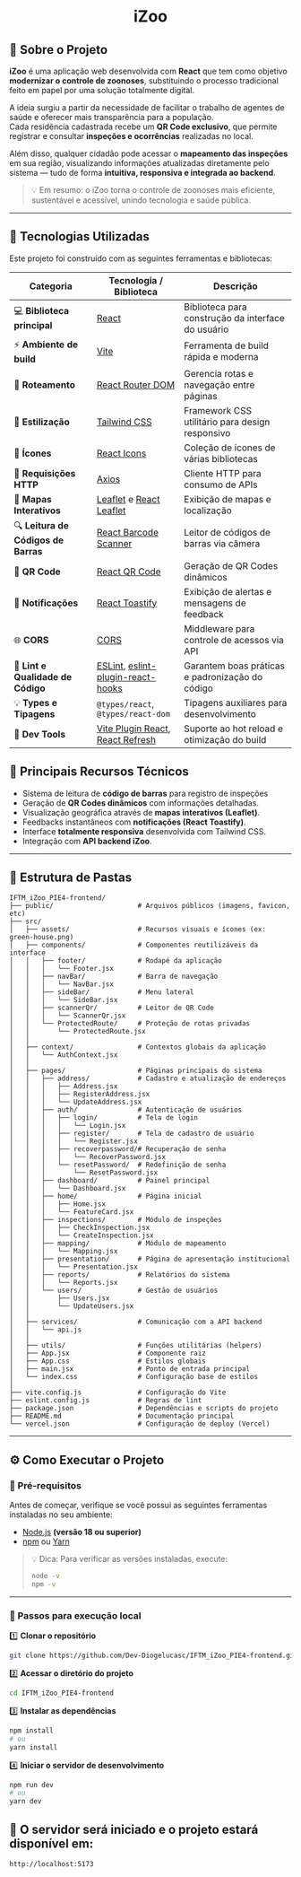 <h1 align="center"> iZoo </h1>

<!-- <p align="center">
  <strong>Interface web desenvolvida em React para o sistema iZoo - Projeto Integrador PIE4 (IFTM)</strong>
</p>

<p align="center">
  <a href="https://react.dev/"><img src="https://img.shields.io/badge/React-18.2.0-61dafb?style=flat&logo=react&logoColor=white"></a>
  <a href="https://vitejs.dev/"><img src="https://img.shields.io/badge/Vite-5.0+-646CFF?style=flat&logo=vite&logoColor=white"></a>
  <a href="https://www.npmjs.com/"><img src="https://img.shields.io/badge/npm-10+-CB3837?style=flat&logo=npm&logoColor=white"></a>
  <a href="LICENSE"><img src="https://img.shields.io/badge/Licença-MIT-green.svg?style=flat"></a>
</p>

--- -->

## 📖 Sobre o Projeto

**iZoo** é uma aplicação web desenvolvida com **React** que tem como objetivo **modernizar o controle de zoonoses**, substituindo o processo tradicional feito em papel por uma solução totalmente digital.

A ideia surgiu a partir da necessidade de facilitar o trabalho de agentes de saúde e oferecer mais transparência para a população.  
Cada residência cadastrada recebe um **QR Code exclusivo**, que permite registrar e consultar **inspeções e ocorrências** realizadas no local.

Além disso, qualquer cidadão pode acessar o **mapeamento das inspeções** em sua região, visualizando informações atualizadas diretamente pelo sistema — tudo de forma **intuitiva, responsiva e integrada ao backend**.

> 💡 Em resumo: o iZoo torna o controle de zoonoses mais eficiente, sustentável e acessível, unindo tecnologia e saúde pública.

---

## 🚀 Tecnologias Utilizadas

Este projeto foi construído com as seguintes ferramentas e bibliotecas:

| Categoria                           | Tecnologia / Biblioteca                                                                                                                             | Descrição                                          |
| ----------------------------------- | --------------------------------------------------------------------------------------------------------------------------------------------------- | -------------------------------------------------- |
| 💻 **Biblioteca principal**          | [React](https://react.dev/)                                                                                                                         | Biblioteca para construção da interface do usuário |
| ⚡ **Ambiente de build**             | [Vite](https://vitejs.dev/)                                                                                                                         | Ferramenta de build rápida e moderna               |
| 🧭 **Roteamento**                   | [React Router DOM](https://reactrouter.com/)                                                                                                        | Gerencia rotas e navegação entre páginas           |
| 🎨 **Estilização**                  | [Tailwind CSS](https://tailwindcss.com/)                                                                                                            | Framework CSS utilitário para design responsivo    |
| 🧱 **Ícones**                       | [React Icons](https://react-icons.github.io/react-icons/)                                                                                           | Coleção de ícones de várias bibliotecas            |
| 📡 **Requisições HTTP**             | [Axios](https://axios-http.com/)                                                                                                                    | Cliente HTTP para consumo de APIs                  |
| 🧭 **Mapas Interativos**            | [Leaflet](https://leafletjs.com/) e [React Leaflet](https://react-leaflet.js.org/)                                                                  | Exibição de mapas e localização                    |
| 🔍 **Leitura de Códigos de Barras** | [React Barcode Scanner](https://www.npmjs.com/package/@thewirv/react-barcode-scanner)                                                               | Leitor de códigos de barras via câmera             |
| 🔲 **QR Code**                      | [React QR Code](https://www.npmjs.com/package/react-qr-code)                                                                                        | Geração de QR Codes dinâmicos                      |
| 🔔 **Notificações**                 | [React Toastify](https://fkhadra.github.io/react-toastify/introduction)                                                                             | Exibição de alertas e mensagens de feedback        |
| 🌐 **CORS**                         | [CORS](https://www.npmjs.com/package/cors)                                                                                                          | Middleware para controle de acessos via API        |
| 🧹 **Lint e Qualidade de Código**   | [ESLint](https://eslint.org/), [eslint-plugin-react-hooks](https://www.npmjs.com/package/eslint-plugin-react-hooks)                                 | Garantem boas práticas e padronização do código    |
| 💡 **Types e Tipagens**             | `@types/react`, `@types/react-dom`                                                                                                                  | Tipagens auxiliares para desenvolvimento           |
| 🧩 **Dev Tools**                    | [Vite Plugin React](https://www.npmjs.com/package/@vitejs/plugin-react), [React Refresh](https://www.npmjs.com/package/eslint-plugin-react-refresh) | Suporte ao hot reload e otimização do build        |

## 🧠 Principais Recursos Técnicos

- Sistema de leitura de **código de barras** para registro de inspeções
- Geração de **QR Codes dinâmicos** com informações detalhadas.
- Visualização geográfica através de **mapas interativos (Leaflet)**.
- Feedbacks instantâneos com **notificações (React Toastify)**.
- Interface **totalmente responsiva** desenvolvida com Tailwind CSS.
- Integração com **API backend iZoo**.

---

## 📁 Estrutura de Pastas

```
IFTM_iZoo_PIE4-frontend/
├── public/                     # Arquivos públicos (imagens, favicon, etc)
├── src/
│   ├── assets/                 # Recursos visuais e ícones (ex: green-house.png)
│   ├── components/             # Componentes reutilizáveis da interface
│   │   ├── footer/             # Rodapé da aplicação
│   │   │   └── Footer.jsx
│   │   ├── navBar/             # Barra de navegação
│   │   │   └── NavBar.jsx
│   │   ├── sideBar/            # Menu lateral
│   │   │   └── SideBar.jsx
│   │   ├── scannerQr/          # Leitor de QR Code
│   │   │   └── ScannerQr.jsx
│   │   └── ProtectedRoute/     # Proteção de rotas privadas
│   │       └── ProtectedRoute.jsx
│   │
│   ├── context/                # Contextos globais da aplicação
│   │   └── AuthContext.jsx
│   │
│   ├── pages/                  # Páginas principais do sistema
│   │   ├── address/            # Cadastro e atualização de endereços
│   │   │   ├── Address.jsx
│   │   │   ├── RegisterAddress.jsx
│   │   │   └── UpdateAddress.jsx
│   │   ├── auth/               # Autenticação de usuários
│   │   │   ├── login/          # Tela de login
│   │   │   │   └── Login.jsx
│   │   │   ├── register/       # Tela de cadastro de usuário
│   │   │   │   └── Register.jsx
│   │   │   ├── recoverpassword/# Recuperação de senha
│   │   │   │   └── RecoverPassword.jsx
│   │   │   └── resetPassword/  # Redefinição de senha
│   │   │       └── ResetPassword.jsx
│   │   ├── dashboard/          # Painel principal
│   │   │   └── Dashboard.jsx
│   │   ├── home/               # Página inicial
│   │   │   ├── Home.jsx
│   │   │   └── FeatureCard.jsx
│   │   ├── inspections/        # Módulo de inspeções
│   │   │   ├── CheckInspection.jsx
│   │   │   └── CreateInspection.jsx
│   │   ├── mapping/            # Módulo de mapeamento
│   │   │   └── Mapping.jsx
│   │   ├── presentation/       # Página de apresentação institucional
│   │   │   └── Presentation.jsx
│   │   ├── reports/            # Relatórios do sistema
│   │   │   └── Reports.jsx
│   │   └── users/              # Gestão de usuários
│   │       ├── Users.jsx
│   │       └── UpdateUsers.jsx
│   │
│   ├── services/               # Comunicação com a API backend
│   │   └── api.js
│   │
│   ├── utils/                  # Funções utilitárias (helpers)
│   ├── App.jsx                 # Componente raiz
│   ├── App.css                 # Estilos globais
│   ├── main.jsx                # Ponto de entrada principal
│   └── index.css               # Configuração base de estilos
│
├── vite.config.js              # Configuração do Vite
├── eslint.config.js            # Regras de lint
├── package.json                # Dependências e scripts do projeto
├── README.md                   # Documentação principal
└── vercel.json                 # Configuração de deploy (Vercel)

```
--- 

## ⚙️ Como Executar o Projeto

### 🔹 Pré-requisitos

Antes de começar, verifique se você possui as seguintes ferramentas instaladas no seu ambiente:

- [Node.js](https://nodejs.org/en/) **(versão 18 ou superior)**
- [npm](https://www.npmjs.com/) ou [Yarn](https://yarnpkg.com/)

> 💡 Dica: Para verificar as versões instaladas, execute:
> ```bash
> node -v
> npm -v
> ```

---

### 🔹 Passos para execução local

1️⃣ **Clonar o repositório**

```bash
git clone https://github.com/Dev-Diogelucasc/IFTM_iZoo_PIE4-frontend.git
```

2️⃣ **Acessar o diretório do projeto**

```bash
cd IFTM_iZoo_PIE4-frontend
```

3️⃣ **Instalar as dependências**

```bash
npm install
# ou
yarn install
```

4️⃣ **Iniciar o servidor de desenvolvimento**

```bash
npm run dev
# ou
yarn dev
```

## 🧠 O servidor será iniciado e o projeto estará disponível em:

```bash
http://localhost:5173
```
